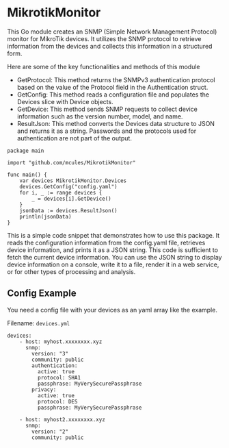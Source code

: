 # MikrotikMonitor
This Go module creates an SNMP (Simple Network Management Protocol) monitor for MikroTik devices. It utilizes the SNMP protocol to retrieve information from the devices and collects this information in a structured form.

Here are some of the key functionalities and methods of this module
- GetProtocol: This method returns the SNMPv3 authentication protocol based on the value of the Protocol field in the Authentication struct.
- GetConfig: This method reads a configuration file and populates the Devices slice with Device objects.
- GetDevice: This method sends SNMP requests to collect device information such as the version number, model, and name.
- ResultJson: This method converts the Devices data structure to JSON and returns it as a string. Passwords and the protocols used for authentication are not part of the output.

```
package main

import "github.com/mcules/MikrotikMonitor"

func main() {
    var devices MikrotikMonitor.Devices
    devices.GetConfig("config.yaml")
    for i, _ := range devices {
        _ = devices[i].GetDevice()
    }
    jsonData := devices.ResultJson()
    println(jsonData)
}
```

This is a simple code snippet that demonstrates how to use this package. It reads the configuration information from the config.yaml file, retrieves device information, and prints it as a JSON string. This code is sufficient to fetch the current device information. You can use the JSON string to display device information on a console, write it to a file, render it in a web service, or for other types of processing and analysis.

## Config Example
You need a config file with your devices as an yaml array like the example.

Filename: `devices.yml`
```
devices:
    - host: myhost.xxxxxxxx.xyz
      snmp:
        version: "3"
        community: public
        authentication:
          active: true
          protocol: SHA1
          passphrase: MyVerySecurePassphrase
        privacy:
          active: true
          protocol: DES
          passphrase: MyVerySecurePassphrase

    - host: myhost2.xxxxxxxx.xyz
      snmp:
        version: "2"
        community: public
```
